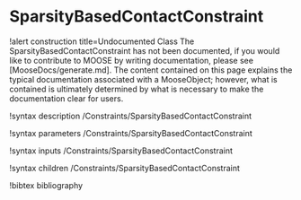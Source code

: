 <!-- MOOSE Documentation Stub: Remove this when content is added. -->

# SparsityBasedContactConstraint

!alert construction title=Undocumented Class
The SparsityBasedContactConstraint has not been documented, if you would like to contribute to MOOSE by
writing documentation, please see [MooseDocs/generate.md]. The content contained on this page explains
the typical documentation associated with a MooseObject; however, what is contained is ultimately
determined by what is necessary to make the documentation clear for users.

!syntax description /Constraints/SparsityBasedContactConstraint

!syntax parameters /Constraints/SparsityBasedContactConstraint

!syntax inputs /Constraints/SparsityBasedContactConstraint

!syntax children /Constraints/SparsityBasedContactConstraint

!bibtex bibliography
